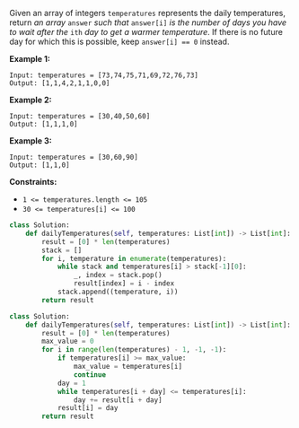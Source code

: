 Given an array of integers  `temperatures`  represents the daily temperatures, return  _an array_  `answer`  _such that_  `answer[i]`  _is the number of days you have to wait after the_  `ith`  _day to get a warmer temperature_. If there is no future day for which this is possible, keep  `answer[i] == 0`  instead.

**Example 1:**
```
Input: temperatures = [73,74,75,71,69,72,76,73]
Output: [1,1,4,2,1,1,0,0]
```

**Example 2:**
```
Input: temperatures = [30,40,50,60]
Output: [1,1,1,0]
```

**Example 3:**
```
Input: temperatures = [30,60,90]
Output: [1,1,0]
```

**Constraints:**

-   `1 <= temperatures.length <= 105`
-   `30 <= temperatures[i] <= 100`


```python
class Solution:
    def dailyTemperatures(self, temperatures: List[int]) -> List[int]:
        result = [0] * len(temperatures)
        stack = []
        for i, temperature in enumerate(temperatures):
            while stack and temperatures[i] > stack[-1][0]:
                _, index = stack.pop()
                result[index] = i - index
            stack.append((temperature, i))
        return result
```

```python
class Solution:
    def dailyTemperatures(self, temperatures: List[int]) -> List[int]:
        result = [0] * len(temperatures)
        max_value = 0
        for i in range(len(temperatures) - 1, -1, -1):
            if temperatures[i] >= max_value:
                max_value = temperatures[i]
                continue
            day = 1
            while temperatures[i + day] <= temperatures[i]:
                day += result[i + day]
            result[i] = day
        return result
```